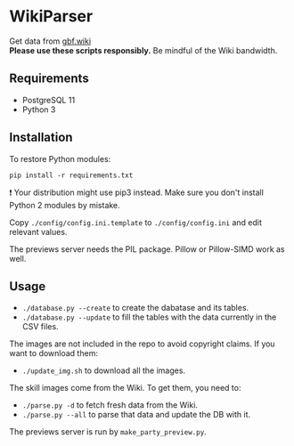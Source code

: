 # WikiParser
Get data from [gbf.wiki](https://gbf.wiki/) \
**Please use these scripts responsibly.** Be mindful of the Wiki bandwidth.

## Requirements
- PostgreSQL 11
- Python 3

## Installation
To restore Python modules:
```
pip install -r requirements.txt
```
:exclamation: Your distribution might use pip3 instead. Make sure you don't install Python 2 modules by mistake.

Copy `./config/config.ini.template` to `./config/config.ini` and edit relevant values.

The previews server needs the PIL package. Pillow or Pillow-SIMD work as well.

## Usage
- `./database.py --create` to create the dabatase and its tables.
- `./database.py --update` to fill the tables with the data currently in the CSV files.

The images are not included in the repo to avoid copyright claims. If you want to download them:
- `./update_img.sh` to download all the images.

The skill images come from the Wiki. To get them, you need to:
- `./parse.py -d` to fetch fresh data from the Wiki.
- `./parse.py --all` to parse that data and update the DB with it.

The previews server is run by `make_party_preview.py`.